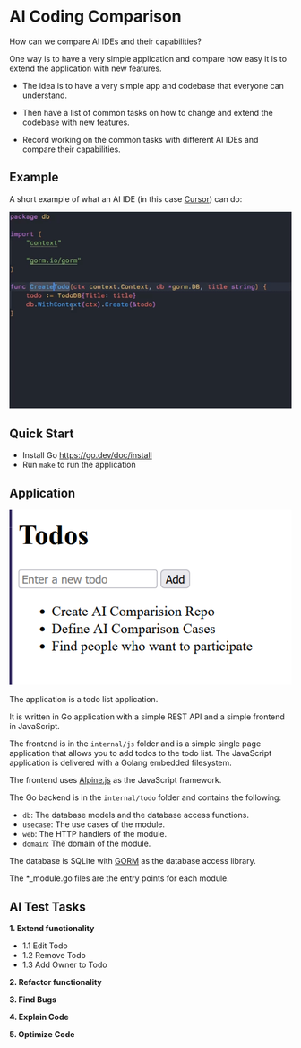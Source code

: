 # AI Coding Comparison

How can we compare AI IDEs and their capabilities?

One way is to have a very simple application and compare how easy it is to
extend the application with new features.

- The idea is to have a very simple app and codebase that everyone can 
understand.

- Then have a list of common tasks on how to change and extend the codebase
with new features.

- Record working on the common tasks with different AI IDEs and compare their
capabilities.

## Example 

A short example of what an AI IDE (in this case [Cursor](https://www.cursor.com/)) can do:

![AI Example](https://github.com/StephanSchmidt/ai-coding-comparison/blob/main/recordings/AIExample.gif?raw=true)

## Quick Start

- Install Go https://go.dev/doc/install
- Run `make` to run the application

## Application

![App Example](https://github.com/StephanSchmidt/ai-coding-comparison/blob/main/recordings/AppExample.png?raw=true)


The application is a todo list application.

It is written in Go application with a simple REST API and a simple
frontend in JavaScript. 

The frontend is in the `internal/js` folder and is a simple single page
application that allows you to add todos to the todo list. The JavaScript
application is delivered with a Golang embedded filesystem.

The frontend uses [Alpine.js](https://alpinejs.dev/) as the JavaScript framework.

The Go backend is in the `internal/todo` folder and contains the following:

- `db`: The database models and the database access functions. 
- `usecase`: The use cases of the module.
- `web`: The HTTP handlers of the module.
- `domain`: The domain of the module.

The database is SQLite with [GORM](https://gorm.io/) as the database access library.

The *_module.go files are the entry points for each module.

## AI Test Tasks

**1. Extend functionality**

- 1.1 Edit Todo
- 1.2 Remove Todo
- 1.3 Add Owner to Todo

**2. Refactor functionality**

**3. Find Bugs**

**4. Explain Code**

**5. Optimize Code**

